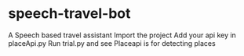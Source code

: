 # speech-travel-bot
A Speech based travel assistant
Import the project
Add your api key in placeApi.py
Run trial.py and see
Placeapi is for detecting places
